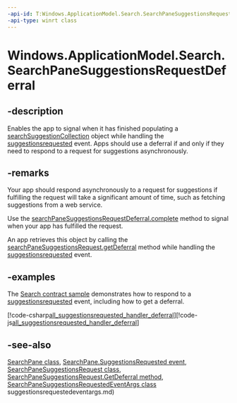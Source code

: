 ```yaml
---
-api-id: T:Windows.ApplicationModel.Search.SearchPaneSuggestionsRequestDeferral
-api-type: winrt class
---
```


<!-- Class syntax.
public class SearchPaneSuggestionsRequestDeferral : Windows.ApplicationModel.Search.ISearchPaneSuggestionsRequestDeferral
-->

# Windows.ApplicationModel.Search.SearchPaneSuggestionsRequestDeferral

## -description
Enables the app to signal when it has finished populating a [searchSuggestionCollection](searchsuggestioncollection.md) object while handling the [suggestionsrequested](searchpane_suggestionsrequested.md) event. Apps should use a deferral if and only if they need to respond to a request for suggestions asynchronously.

## -remarks
Your app should respond asynchronously to a request for suggestions if fulfilling the request will take a significant amount of time, such as fetching suggestions from a web service.

Use the [searchPaneSuggestionsRequestDeferral.complete](searchpanesuggestionsrequestdeferral_complete.md) method to signal when your app has fulfilled the request.

An app retrieves this object by calling the [searchPaneSuggestionsRequest.getDeferral](searchpanesuggestionsrequest_getdeferral.md) method while handling the [suggestionsrequested](searchpane_suggestionsrequested.md) event.

## -examples
The [Search contract sample](http://go.microsoft.com/fwlink/p/?linkid=234892) demonstrates how to respond to a [suggestionsrequested](searchpane_suggestionsrequested.md) event, including how to get a deferral.



[!code-csharp[all_suggestionsrequested_handler_deferral](../windows.applicationmodel.search/code/SearchContract/CS/Scenario6.xaml.cs#Snippetall_suggestionsrequested_handler_deferral)][!code-js[all_suggestionsrequested_handler_deferral](../windows.applicationmodel.search/code/SearchContract/js/js/scenario6.js#Snippetall_suggestionsrequested_handler_deferral)]

## -see-also
[SearchPane class](searchpane.md), [SearchPane.SuggestionsRequested event](searchpane_suggestionsrequested.md), [SearchPaneSuggestionsRequest class](searchpanesuggestionsrequest.md), [SearchPaneSuggestionsRequest.GetDeferral method](searchpanesuggestionsrequest_getdeferral.md), [SearchPaneSuggestionsRequestedEventArgs class](searchpanesuggestionsrequestedeventargs.md)
suggestionsrequestedeventargs.md)
